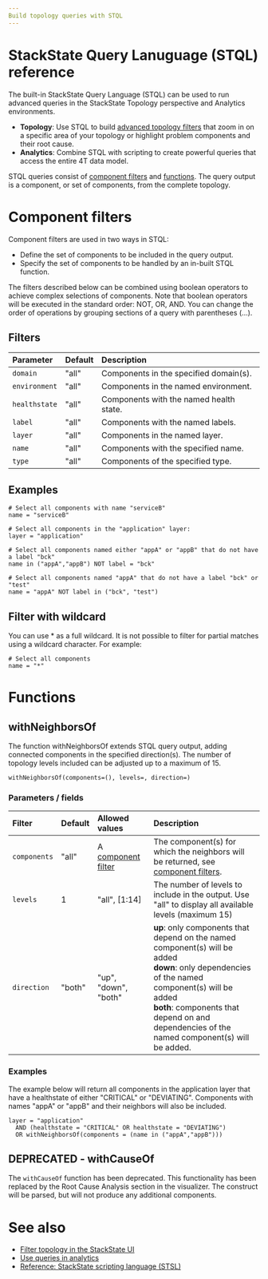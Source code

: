 ```yaml
---
Build topology queries with STQL
---
```


# StackState Query Lanuguage (STQL) reference

The built-in StackState Query Language (STQL) can be used to run advanced queries in the StackState Topology perspective and Analytics environments.

- **Topology**: Use STQL to build [advanced topology filters](/use/perspectives/filters.md) that zoom in on a specific area of your topology or highlight problem components and their root cause.
- **Analytics**: Combine STQL with scripting to create powerful queries that access the entire 4T data model.

STQL queries consist of [component filters](#component-filters) and [functions](#functions). The query output is a component, or set of components, from the complete topology.

# Component filters

Component filters are used in two ways in STQL:

- Define the set of components to be included in the query output.
- Specify the set of components to be handled by an in-built STQL function.

The filters described below can be combined using boolean operators to achieve complex selections of components. Note that boolean operators will be executed in the standard order: NOT, OR, AND. You can change the order of operations by grouping sections of a query with parentheses (...).

## Filters

| Parameter | Default | Description |
|:---|:---|:---|
| `domain` | "all" | Components in the specified domain(s). |
| `environment` | "all" | Components in the named environment. |
| `healthstate` | "all" | Components with the named health state. |
| `label` | "all" | Components with the named labels. |
| `layer` | "all" | Components in the named layer. |
| `name` | "all" | Components with the specified name. |
| `type` | "all" | Components of the specified type. |

## Examples

```
# Select all components with name "serviceB"
name = "serviceB"

# Select all components in the "application" layer:
layer = "application"

# Select all components named either "appA" or "appB" that do not have a label "bck"
name in ("appA","appB") NOT label = "bck"

# Select all components named "appA" that do not have a label "bck" or "test"
name = "appA" NOT label in ("bck", "test")
```

## Filter with wildcard

You can use * as a full wildcard. It is not possible to filter for partial matches using a wildcard character. For example:

```
# Select all components
name = "*"
```

# Functions

## withNeighborsOf

The function withNeighborsOf extends STQL query output, adding connected components in the specified direction(s). The number of topology levels included can be adjusted up to a maximum of 15.

`withNeighborsOf(components=(), levels=, direction=)`

### Parameters / fields

| Filter | Default | Allowed values | Description |
|:---|:---|:---|:---|
| `components` | "all" | A [component filter](#component-filters) | The component(s) for which the neighbors will be returned, see [component filters](#component-filters). |
| `levels` | 1 | "all", [1:14] | The number of levels to include in the output. Use "all" to display all available levels (maximum 15) |
| `direction` | "both" | "up", "down", "both" |**up**: only components that depend on the named component(s) will be added <br />**down**: only dependencies of the named component(s) will be added <br />**both**: components that depend on and dependencies of the named component(s) will be added. |

### Examples

The example below will return all components in the application layer that have a healthstate of either "CRITICAL" or "DEVIATING". Components with names "appA" or "appB" and their neighbors will also be included.

```
layer = "application"
  AND (healthstate = "CRITICAL" OR healthstate = "DEVIATING")
  OR withNeighborsOf(components = (name in ("appA","appB")))
```

## DEPRECATED - withCauseOf

The `withCauseOf` function has been deprecated. This functionality has been replaced by the Root Cause Analysis section in the visualizer. The construct will be parsed, but will not produce any additional components.

# See also

- [Filter topology in the StackState UI](/use/perspectives/filters/md)
- [Use queries in analytics](/use/queries.md)
- [Reference: StackState scripting language (STSL)](/develop/scripting/README.md)
